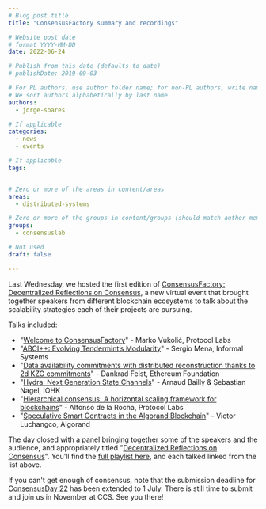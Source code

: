```yaml
---
# Blog post title
title: "ConsensusFactory summary and recordings"

# Website post date
# format YYYY-MM-DD
date: 2022-06-24

# Publish from this date (defaults to date)
# publishDate: 2019-09-03

# For PL authors, use author folder name; for non-PL authors, write name as in paper within ""
# We sort authors alphabetically by last name
authors:
  - jorge-soares

# If applicable
categories:
  - news
  - events

# If applicable
tags:


# Zero or more of the areas in content/areas
areas:
  - distributed-systems

# Zero or more of the groups in content/groups (should match author membership)
groups:
  - consensuslab

# Not used
draft: false

---
```


Last Wednesday, we hosted the first edition of [ConsensusFactory: Decentralized Reflections on Consensus](https://consensus-factory.io/), a new virtual event that brought together speakers from different blockchain ecosystems to talk about the scalability strategies each of their projects are pursuing.

Talks included:
- "[Welcome to ConsensusFactory](https://youtu.be/cqx__Tr9vDg)" - Marko Vukolić, Protocol Labs
- "[ABCI++: Evolving Tendermint’s Modularity](https://youtu.be/cAR57hZaJtM)" - Sergio Mena, Informal Systems
- "[Data availability commitments with distributed reconstruction thanks to 2d KZG commitments](https://youtu.be/4L30t_6JBAg)" - Dankrad Feist, Ethereum Foundation
- "[Hydra: Next Generation State Channels](https://youtu.be/U9wox4PnAC0)" - Arnaud Bailly & Sebastian Nagel, IOHK
- "[Hierarchical consensus: A horizontal scaling framework for blockchains](https://youtu.be/mw1pmzHe9ms)" - Alfonso de la Rocha, Protocol Labs
- "[Speculative Smart Contracts in the Algorand Blockchain](https://youtu.be/fIRu0FvEUwQ)" - Victor Luchangco, Algorand

The day closed with a panel bringing together some of the speakers and the audience, and appropriately titled "[Decentralized Reflections on Consensus](https://youtu.be/f7g67E5aRFw)". You'll find the [full playlist here](https://www.youtube.com/playlist?list=PLhuBigpl7lqt1u31AXFIVttjYVS8X9fpO), and each talked linked from the list above.

If you can't get enough of consensus, note that the submission deadline for [ConsensusDay 22](/sites/consensusday22/calls/) has been extended to 1 July. There is still time to submit and join us in November at CCS. See you there!
